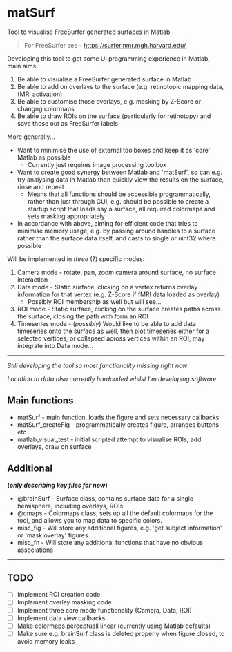 # matSurf
Tool to visualise FreeSurfer generated surfaces in Matlab

> For FreeSurfer see - https://surfer.nmr.mgh.harvard.edu/

Developing this tool to get some UI programming experience in Matlab, main aims:

1)  Be able to visualise a FreeSurfer generated surface in Matlab
2)  Be able to add on overlays to the surface (e.g. retinotopic mapping data, fMRI activation)
3)  Be able to customise those overlays, e.g. masking by Z-Score or changng colormaps
4)  Be able to draw ROIs on the surface (particularly for retinotopy) and save those out as FreeSurfer labels

More generally...
- Want to minimise the use of external toolboxes and keep it as 'core' Matlab as possible
  - Currently just requires image processing toolbox
- Want to create good synergy between Matlab and 'matSurf', so can e.g. try analysing data in Matlab then quickly view the results on the surface, rinse and repeat
  - Means that all functions should be accessible programmatically, rather than just through GUI, e.g. should be possible to create a startup script that loads say a surface, all required colormaps and sets masking appropriately
- In accordance with above, aiming for efficient code that tries to minimise memory usage, e.g. by passing around handles to a surface rather than the surface data itself, and casts to single or uint32 where possible

Will be implemented in *three* (?) specific modes:
1) Camera mode - rotate, pan, zoom camera around surface, no surface interaction
2) Data mode - Static surface, clicking on a vertex returns overlay information for that vertex (e.g. Z-Score if fMRI data loaded as overlay)
   - Possibly ROI membership as well but will see...
3) ROI mode - Static surface, clicking on the surface creates paths across the surface, closing the path with form an ROI
4) Timeseries mode - (*possibly*) Would like to be able to add data timeseries onto the surface as well, then plot timeseries either for a selected vertices, or collapsed across vertices within an ROI, may integrate into Data mode...

--------------------------------------------------------------------------------

*Still developing the tool so most functionality missing right now* 

*Location to data also currently hardcoded whilst I'm developing software*

## Main functions
- matSurf - main function, loads the figure and sets necessary callbacks
- matSurf_createFig - programmatically creates figure, arranges buttons etc
- matlab_visual_test - initial scripted attempt to visualise ROIs, add overlays, draw on surface

## Additional 
**(*only describing key files for now*)**
- @brainSurf - Surface class, contains surface data for a single hemisphere, including overlays, ROIs
- @cmaps - Colormaps class, sets up all the default colormaps for the tool, and allows you to map data to specific colors. 
- misc_fig - Will store any additional figures, e.g. 'get subject information' or 'mask overlay' figures
- misc_fn - Will store any additional functions that have no obvious associations

--------------------------------------------------------------------------------

## TODO

- [ ] Implement ROI creation code
- [ ] Implement overlay masking code
- [ ] Implement three core mode functionality (Camera, Data, ROI)
- [ ] Implement data view callbacks
- [ ] Make colormaps perceptuall linear (currently using Matlab defaults)
- [ ] Make sure e.g. brainSurf class is deleted properly when figure closed, to avoid memory leaks

